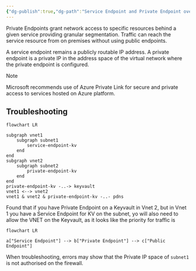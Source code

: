 ```yaml
---
{"dg-publish":true,"dg-path":"Service Endpoint and Private Endpoint overlap.md","permalink":"/service-endpoint-and-private-endpoint-overlap/","tags":["notes"]}
---
```



Private Endpoints grant network access to specific resources behind a given service providing granular segmentation. Traffic can reach the service resource from on premises without using public endpoints.

A service endpoint remains a publicly routable IP address. A private endpoint is a private IP in the address space of the virtual network where the private endpoint is configured.

> [!note]  
> Microsoft recommends use of Azure Private Link for secure and private access to services hosted on Azure platform.

## Troubleshooting

```mermaid
flowchart LR

subgraph vnet1
	subgraph subnet1
		service-endpoint-kv
	end
end
subgraph vnet2
	subgraph subnet2
		private-endpoint-kv
	end
end
private-endpoint-kv -..-> keyvault
vnet1 <--> vnet2
vnet1 & vnet2 & private-endpoint-kv -..- pdns

```

Found that if you have Private Endpoint on a Keyvault in Vnet 2, but in Vnet 1 you have a Service Endpoint for KV on the subnet, yo will also need to allow the VNET on the Keyvault, as it looks like the priority for traffic is

```mermaid
flowchart LR

a["Service Endpoint"] --> b["Private Endpoint"] --> c["Public Endpoint"]
```

When troubleshooting, errors may show that the Private IP space of `subnet1` is not authorised on the firewall.
